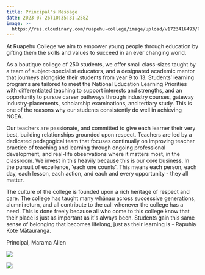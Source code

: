 ```yaml
---
title: Principal's Message
date: 2023-07-26T10:35:31.258Z
image: >-
  https://res.cloudinary.com/ruapehu-college/image/upload/v1723416493/Principal_and_Student_Heads_qojekg.jpg
---
```

At Ruapehu College we aim to empower young people through education by gifting them the skills and values to succeed in an ever changing world.



As a boutique college of 250 students, we offer small class-sizes taught by a team of subject-specialist educators, and a designated academic mentor that journeys alongside their students from year 9 to 13. Students’ learning programs are tailored to meet the National Education Learning Priorities with differentiated teaching to support interests and strengths, and an opportunity to pursue career pathways through industry courses, gateway industry-placements, scholarship examinations, and tertiary study. This is one of the reasons why our students consistently do well in achieving NCEA.



Our teachers are passionate, and committed to give each learner their very best, building relationships grounded upon respect. Teachers are led by a dedicated pedagogical team that focuses continually on improving teacher practice of teaching and learning through ongoing professional development, and real-life observations where it matters most, in the classroom. We invest in this heavily because this is our core business. In the pursuit of excellence, 'each one counts'. This means each person, each day, each lesson, each action, and each and every opportunity - they all matter.



The culture of the college is founded upon a rich heritage of respect and care. The college has taught many whānau across successive generations, alumni return, and all contribute to the call whenever the college has a need. This is done freely because all who come to this college know that their place is just as important as it's always been. Students gain this same sense of belonging that becomes lifelong, just as their learning is - Rapuhia Kote Mātauranga.



Principal, Marama Allen

![](https://res.cloudinary.com/ruapehu-college/image/upload/v1723416493/Principal_and_Student_Heads_qojekg.jpg)

![](https://res.cloudinary.com/ruapehu-college/image/upload/v1723416492/DSC_9542_1_l07vpn.jpg)

![]()
